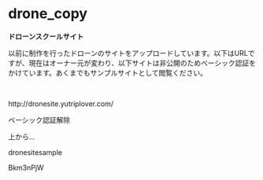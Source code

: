 # drone_copy
**ドローンスクールサイト**
<p>以前に制作を行ったドローンのサイトをアップロードしています。以下はURLですが、現在はオーナー元が変わり、以下サイトは非公開のためベーシック認証をかけています。あくまでもサンプルサイトとして閲覧ください。</p>
<br>
<p>http://dronesite.yutriplover.com/</p>
<p>ベーシック認証解除</p>
上から...
<p>dronesitesample</p>
<p>Bkm3nPjW</p>



